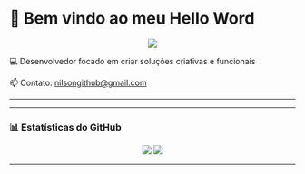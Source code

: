 # 🚀 Bem vindo ao meu **Hello Word**
<p align="center">
  <img src="https://readme-typing-svg.demolab.com?font=Fira+Code&size=24&pause=1000&color=F75C7E&center=true&vCenter=true&width=435&lines=Desenvolvedor;Apaixonado+por+tecnologia;Sempre+aprendendo+algo+novo;Cientista+de+Dados" />
</p>

💻 Desenvolvedor focado em criar soluções criativas e funcionais  

📫 Contato: [nilsongithub@gmail.com](mailto:nilsongithub@gmail.com)

---


---

### 📊 Estatísticas do GitHub

<p align="center">
  <img src="https://github-readme-stats.vercel.app/api?username=Nilson-DataScience&show_icons=true&theme=tokyonight" />
  <img src="https://github-readme-streak-stats.herokuapp.com/?user=Nilson-DataScience&theme=tokyonight" />
</p>

---
